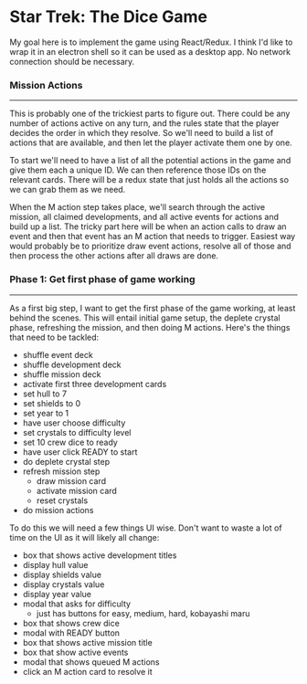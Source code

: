 # Star Trek: The Dice Game

My goal here is to implement the game using React/Redux. I think I'd like to wrap
it in an electron shell so it can be used as a desktop app. No network connection
should be necessary.

### Mission Actions
---
This is probably one of the trickiest parts to figure out. There could be any
number of actions active on any turn, and the rules state that the player
decides the order in which they resolve. So we'll need to build a list
of actions that are available, and then let the player activate them one by one.

To start we'll need to have a list of all the potential actions in the game and give them each a unique ID. We can then reference those IDs on the relevant
cards. There will be a redux state that just holds all the actions so we can
grab them as we need.

When the M action step takes place, we'll search through the active mission, all
claimed developments, and all active events for actions and build up a list. The tricky part here will be when an action calls to draw an event and then that event has an M action that needs to trigger. Easiest way would probably be to prioritize draw event actions, resolve all of those and then process the other actions after all draws are done.

### Phase 1: Get first phase of game working
---
As a first big step, I want to get the first phase of the game working, at least behind the scenes. This will entail initial game setup, the deplete crystal phase, refreshing the mission, and then doing M actions. Here's the things that need to be tackled:

- shuffle event deck
- shuffle development deck
- shuffle mission deck
- activate first three development cards
- set hull to 7
- set shields to 0
- set year to 1
- have user choose difficulty
- set crystals to difficulty level
- set 10 crew dice to ready
- have user click READY to start
- do deplete crystal step
- refresh mission step
  - draw mission card
  - activate mission card
  - reset crystals
- do mission actions

To do this we will need a few things UI wise. Don't want to waste a lot of time on the UI as it will likely all change:

- box that shows active development titles
- display hull value
- display shields value
- display crystals value
- display year value
- modal that asks for difficulty
  - just has buttons for easy, medium, hard, kobayashi maru
- box that shows crew dice
- modal with READY button
- box that shows active mission title
- box that show active events
- modal that shows queued M actions
- click an M action card to resolve it